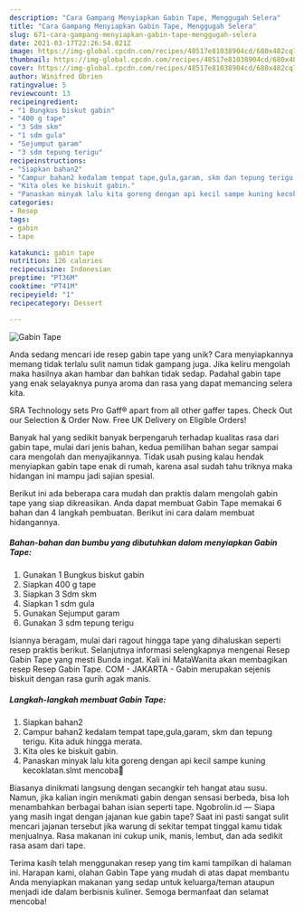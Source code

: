 ```yaml
---
description: "Cara Gampang Menyiapkan Gabin Tape, Menggugah Selera"
title: "Cara Gampang Menyiapkan Gabin Tape, Menggugah Selera"
slug: 671-cara-gampang-menyiapkan-gabin-tape-menggugah-selera
date: 2021-03-17T22:26:54.821Z
image: https://img-global.cpcdn.com/recipes/48517e81038904cd/680x482cq70/gabin-tape-foto-resep-utama.jpg
thumbnail: https://img-global.cpcdn.com/recipes/48517e81038904cd/680x482cq70/gabin-tape-foto-resep-utama.jpg
cover: https://img-global.cpcdn.com/recipes/48517e81038904cd/680x482cq70/gabin-tape-foto-resep-utama.jpg
author: Winifred Obrien
ratingvalue: 5
reviewcount: 13
recipeingredient:
- "1 Bungkus biskut gabin"
- "400 g tape"
- "3 Sdm skm"
- "1 sdm gula"
- "Sejumput garam"
- "3 sdm tepung terigu"
recipeinstructions:
- "Siapkan bahan2"
- "Campur bahan2 kedalam tempat tape,gula,garam, skm dan tepung terigu. Kita aduk hingga merata."
- "Kita oles ke biskuit gabin."
- "Panaskan minyak lalu kita goreng dengan api kecil sampe kuning kecoklatan.slmt mencoba🥰"
categories:
- Resep
tags:
- gabin
- tape

katakunci: gabin tape 
nutrition: 126 calories
recipecuisine: Indonesian
preptime: "PT36M"
cooktime: "PT41M"
recipeyield: "1"
recipecategory: Dessert

---
```



![Gabin Tape](https://img-global.cpcdn.com/recipes/48517e81038904cd/680x482cq70/gabin-tape-foto-resep-utama.jpg)

Anda sedang mencari ide resep gabin tape yang unik? Cara menyiapkannya memang tidak terlalu sulit namun tidak gampang juga. Jika keliru mengolah maka hasilnya akan hambar dan bahkan tidak sedap. Padahal gabin tape yang enak selayaknya punya aroma dan rasa yang dapat memancing selera kita.

SRA Technology sets Pro Gaff® apart from all other gaffer tapes. Check Out our Selection &amp; Order Now. Free UK Delivery on Eligible Orders!

Banyak hal yang sedikit banyak berpengaruh terhadap kualitas rasa dari gabin tape, mulai dari jenis bahan, kedua pemilihan bahan segar sampai cara mengolah dan menyajikannya. Tidak usah pusing kalau hendak menyiapkan gabin tape enak di rumah, karena asal sudah tahu triknya maka hidangan ini mampu jadi sajian spesial.


Berikut ini ada beberapa cara mudah dan praktis dalam mengolah gabin tape yang siap dikreasikan. Anda dapat membuat Gabin Tape memakai 6 bahan dan 4 langkah pembuatan. Berikut ini cara dalam membuat hidangannya.

<!--inarticleads1-->

##### Bahan-bahan dan bumbu yang dibutuhkan dalam menyiapkan Gabin Tape:

1. Gunakan 1 Bungkus biskut gabin
1. Siapkan 400 g tape
1. Siapkan 3 Sdm skm
1. Siapkan 1 sdm gula
1. Gunakan Sejumput garam
1. Gunakan 3 sdm tepung terigu


Isiannya beragam, mulai dari ragout hingga tape yang dihaluskan seperti resep praktis berikut. Selanjutnya informasi selengkapnya mengenai Resep Gabin Tape yang mesti Bunda ingat. Kali ini MataWanita akan membagikan resep Resep Gabin Tape. COM - JAKARTA - Gabin merupakan sejenis biskuit dengan rasa gurih agak manis. 

<!--inarticleads2-->

##### Langkah-langkah membuat Gabin Tape:

1. Siapkan bahan2
1. Campur bahan2 kedalam tempat tape,gula,garam, skm dan tepung terigu. Kita aduk hingga merata.
1. Kita oles ke biskuit gabin.
1. Panaskan minyak lalu kita goreng dengan api kecil sampe kuning kecoklatan.slmt mencoba🥰


Biasanya dinikmati langsung dengan secangkir teh hangat atau susu. Namun, jika kalian ingin menikmati gabin dengan sensasi berbeda, bisa loh menambahkan berbagai bahan isian seperti tape. Ngobrolin.id — Siapa yang masih ingat dengan jajanan kue gabin tape? Saat ini pasti sangat sulit mencari jajanan tersebut jika warung di sekitar tempat tinggal kamu tidak menjualnya. Rasa makanan ini cukup unik, manis, lembut, dan ada sedikit rasa asam dari tape. 

Terima kasih telah menggunakan resep yang tim kami tampilkan di halaman ini. Harapan kami, olahan Gabin Tape yang mudah di atas dapat membantu Anda menyiapkan makanan yang sedap untuk keluarga/teman ataupun menjadi ide dalam berbisnis kuliner. Semoga bermanfaat dan selamat mencoba!

